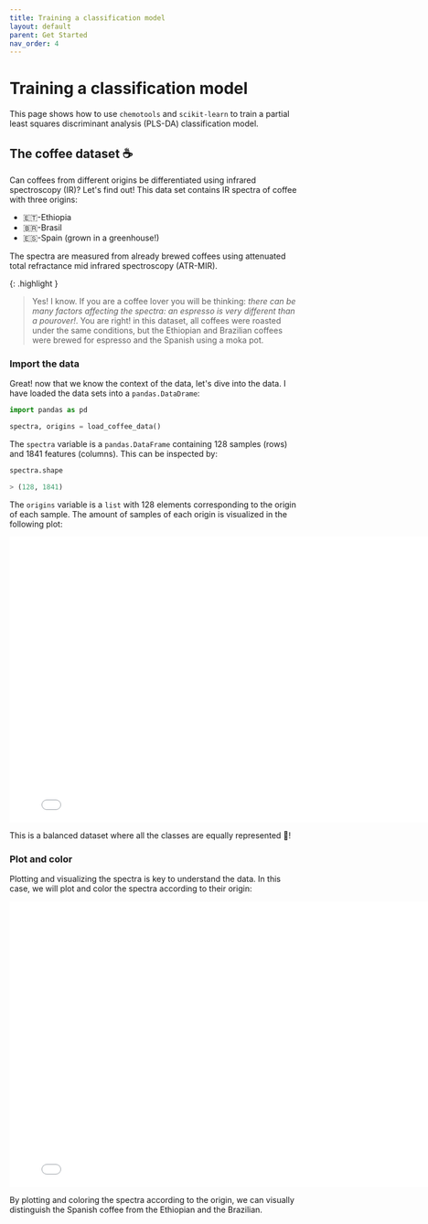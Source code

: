 ```yaml
---
title: Training a classification model
layout: default
parent: Get Started
nav_order: 4
---
```


# __Training a classification model__

This page shows how to use ```chemotools``` and ```scikit-learn``` to train a partial least squares discriminant analysis (PLS-DA) classification model. 


## __The coffee dataset ☕__

Can coffees from different origins be differentiated using infrared spectroscopy (IR)? Let's find out! This data set contains IR spectra of coffee with three origins:

- 🇪🇹-Ethiopia
- 🇧🇷-Brasil
- 🇪🇸-Spain (grown in a greenhouse!)

The spectra are measured from already brewed coffees using attenuated total refractance mid infrared spectroscopy (ATR-MIR). 

{: .highlight }
> Yes! I know. If you are a coffee lover you will be thinking: _there can be many factors affecting the spectra: an espresso is very different than a pourover!_. You are right! in this dataset, all coffees were roasted under the same conditions, but the Ethiopian and Brazilian coffees were brewed for espresso and the Spanish using a moka pot.

### __Import the data__


Great! now that we know the context of the data, let's dive into the data. I have loaded the data sets into a ```pandas.DataDrame```:


```python
import pandas as pd

spectra, origins = load_coffee_data()
```

The ```spectra``` variable is a ```pandas.DataFrame``` containing 128 samples (rows) and 1841 features (columns). This can be inspected by:

```python
spectra.shape

> (128, 1841)
```

The ```origins``` variable is a ```list``` with 128 elements corresponding to the origin of each sample. The amount of samples of each origin is visualized in the following plot:

<iframe src="figures/origins_pie.html" width="800px" height="500px" style="border: none;"></iframe>

This is a balanced dataset where all the classes are equally represented 🤩!

### __Plot and color__

Plotting and visualizing the spectra is key to understand the data. In this case, we will plot and color the spectra according to their origin:

<iframe src="figures/coffee_data.html" width="800px" height="500px" style="border: none;"></iframe>

By plotting and coloring the spectra according to the origin, we can visually distinguish the Spanish coffee from the Ethiopian and the Brazilian.




